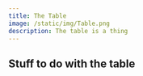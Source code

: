 ```yaml
---
title: The Table
image: /static/img/Table.png
description: The table is a thing
---
```

## Stuff to do with the table